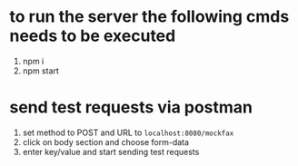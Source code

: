 # to run the server the following cmds needs to be executed
1. npm i
2. npm start

# send test requests via postman

1. set method to POST and URL to `localhost:8080/mockfax`
2. click on body section and choose form-data
3. enter key/value and start sending test requests

